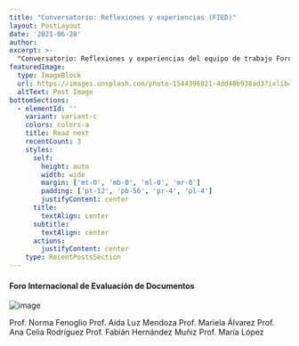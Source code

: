```yaml
---
title: "Conversatorio: Reflexiones y experiencias (FIED)"
layout: PostLayout
date: '2021-06-28'
author: 
excerpt: >-
  "Conversatorio: Reflexiones y experiencias del equipo de trabajo Foro Internacional de Evaluación de Documentos (FIED)"
featuredImage:
  type: ImageBlock
  url: https://images.unsplash.com/photo-1544396821-4dd40b938ad3?ixlib=rb-1.2.1&ixid=MnwxMjA3fDB8MHxwaG90by1wYWdlfHx8fGVufDB8fHx8&auto=format&fit=crop&w=2946&q=80
  altText: Post Image
bottomSections:
  - elementId: ''
    variant: variant-c
    colors: colors-a
    title: Read next
    recentCount: 3
    styles:
      self:
        height: auto
        width: wide
        margin: ['mt-0', 'mb-0', 'ml-0', 'mr-0']
        padding: ['pt-12', 'pb-56', 'pr-4', 'pl-4']
        justifyContent: center
      title:
        textAlign: center
      subtitle:
        textAlign: center
      actions:
        justifyContent: center
    type: RecentPostsSection
---
```


#### Foro Internacional de Evaluación de Documentos

![image](/VIColoquio/images/ponentes/juanjose.jpeg)

Prof. Norma Fenoglio
Prof. Aida Luz Mendoza
Prof. Mariela Álvarez
Prof. Ana Celia Rodríguez
Prof. Fabián Hernández Muñiz
Prof. María López